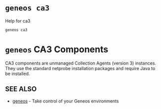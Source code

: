 # `geneos ca3`

Help for ca3

```text
geneos ca3
```

# `geneos` CA3 Components

CA3 components are unmanaged Collection Agents (version 3) instances.
They use the standard netprobe installation packages and require Java to
be installed.

## SEE ALSO

* [geneos](geneos.md)	 - Take control of your Geneos environments
